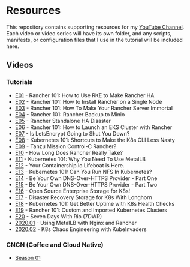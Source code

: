 # Resources

This repository contains supporting resources for my [YouTube Channel](https://adrian.goins.tv). Each video or video series will have its own folder, and any scripts, manifests, or configuration files that I use in the tutorial will be included here.

## Videos

### Tutorials

- [E01](resources/E01) - Rancher 101: How to Use RKE to Make Rancher HA
- [E02](resources/E02) - Rancher 101: How to Install Rancher on a Single Node
- [E03](resources/E03) - Rancher 101: How To Make Your Rancher Server Immortal
- [E04](resources/E04) - Rancher 101: Rancher Backup to Minio
- [E05](resources/E05) - Rancher Standalone HA Disaster
- [E06](resources/E06) - Rancher 101: How to Launch an EKS Cluster with Rancher
- [E07](resources/E07) - Is LetsEncrypt Going to Shut You Down?
- [E08](resources/E08) - Kubernetes 101: Shortcuts to Make the K8s CLI Less Nasty
- [E09](resources/E09) - Tanzu Mission Control-C Rancher?
- [E10](resources/E10) - How Long Does Rancher Really Take?
- [E11](resources/E11) - Kubernetes 101: Why You Need To Use MetalLB
- [E12](resources/E12) - Your Containership.io Lifeboat is Here.
- [E13](resources/E13) - Kubernetes 101: Can You Run NFS In Kubernetes?
- [E14](resources/E14) - Be Your Own DNS-Over-HTTPS Provider - Part One
- [E15](resources/E15) - Be Your Own DNS-Over-HTTPS Provider - Part Two
- [E16](resources/E16) - Open Source Enterprise Storage for K8s!
- [E17](resources/E17) - Disaster Recovery Storage for K8s With Longhorn
- [E18](resources/E18) - Kubernetes 101: Get Better Uptime with K8s Health Checks
- [E19](resources/E19) - Rancher 101: Custom and Imported Kubernetes Clusters
- [E20](resources/E20) - Seven Days With Rio (7DWR)
- [2020.01](resources/2020.01) - Using MetalLB with Nginx and Rancher
- [2020.02](resources/2020.02) - K8s Chaos Engineering with KubeInvaders

### CNCN (Coffee and Cloud Native)

- [Season 01](CNCN/S01)

